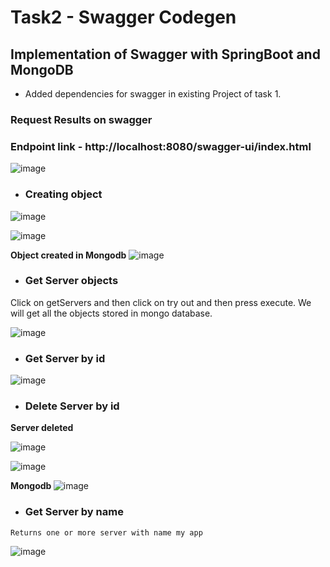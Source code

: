 # Task2 - Swagger Codegen
## Implementation of Swagger with SpringBoot and MongoDB
- Added dependencies for swagger in existing Project of task 1.

### Request Results on swagger
### Endpoint link - http://localhost:8080/swagger-ui/index.html

![image](https://user-images.githubusercontent.com/66437295/228633092-3547feb8-d7ce-4054-ae75-f572bfbd8a91.png)

- <h3> Creating object</h3>

![image](https://user-images.githubusercontent.com/66437295/228634664-256517dd-1c30-4375-86f3-40e055b8fdab.png)

![image](https://user-images.githubusercontent.com/66437295/228635011-c40c8b6e-b86b-42d5-8cd9-8f9fd7f8f733.png)


<b>Object created in Mongodb</b>
![image](https://user-images.githubusercontent.com/66437295/228635735-3705df41-7ab8-4908-b1e4-c038d2f43a75.png)

- <h3> Get Server objects </h3>

Click on getServers and then click on try out and then press execute. We will get all the objects stored in mongo database.

![image](https://user-images.githubusercontent.com/66437295/228637225-6daf0a1f-3b84-4fde-827f-849541582cbd.png)


- <h3> Get Server by id </h3>
![image](https://user-images.githubusercontent.com/66437295/228638681-6f4b985d-25c8-4bef-b81b-6d6729460a2f.png)


-  <h3> Delete Server by id </h3>

<b> Server deleted </b>

![image](https://user-images.githubusercontent.com/66437295/228639294-db7fec84-619b-4c27-a836-5b74a0645ec9.png)

![image](https://user-images.githubusercontent.com/66437295/228639674-8bc3c2ad-21ec-4285-b0a3-e7edaaace81f.png)

<b> Mongodb </b>
![image](https://user-images.githubusercontent.com/66437295/228639945-55d28e2e-a89d-424c-bf6a-9a8ab413557f.png)



- <h3> Get Server by name </h3>

``` Returns one or more server with name my app ```

![image](https://user-images.githubusercontent.com/66437295/228644102-85e60d0a-0637-4099-b52c-57eb369a2be6.png)



